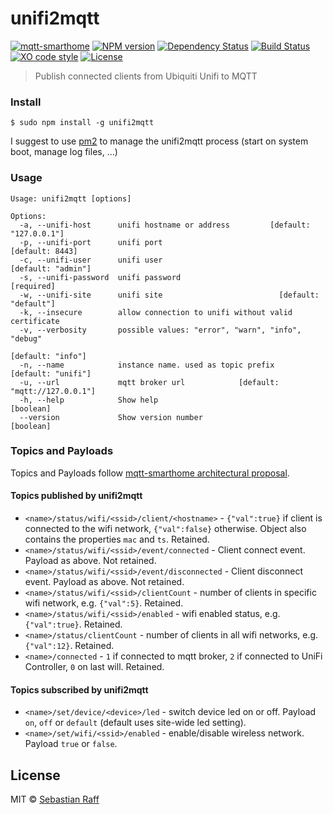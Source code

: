 # unifi2mqtt

[![mqtt-smarthome](https://img.shields.io/badge/mqtt-smarthome-blue.svg)](https://github.com/mqtt-smarthome/mqtt-smarthome)
[![NPM version](https://badge.fury.io/js/unifi2mqtt.svg)](http://badge.fury.io/js/unifi2mqtt)
[![Dependency Status](https://img.shields.io/gemnasium/hobbyquaker/unifi2mqtt.svg?maxAge=2592000)](https://gemnasium.com/github.com/hobbyquaker/unifi2mqtt)
[![Build Status](https://travis-ci.org/hobbyquaker/unifi2mqtt.svg?branch=master)](https://travis-ci.org/hobbyquaker/unifi2mqtt)
[![XO code style](https://img.shields.io/badge/code_style-XO-5ed9c7.svg)](https://github.com/sindresorhus/xo)
[![License][mit-badge]][mit-url]

> Publish connected clients from Ubiquiti Unifi to MQTT

### Install

`$ sudo npm install -g unifi2mqtt`

I suggest to use [pm2](http://pm2.keymetrics.io/) to manage the unifi2mqtt process (start on system boot, manage log 
files, ...)

### Usage 

```
Usage: unifi2mqtt [options]

Options:
  -a, --unifi-host      unifi hostname or address         [default: "127.0.0.1"]
  -p, --unifi-port      unifi port                               [default: 8443]
  -c, --unifi-user      unifi user                            [default: "admin"]
  -s, --unifi-password  unifi password                                [required]
  -w, --unifi-site      unifi site                          [default: "default"]
  -k, --insecure        allow connection to unifi without valid certificate
  -v, --verbosity       possible values: "error", "warn", "info", "debug"
                                                               [default: "info"]
  -n, --name            instance name. used as topic prefix   [default: "unifi"]
  -u, --url             mqtt broker url            [default: "mqtt://127.0.0.1"]
  -h, --help            Show help                                      [boolean]
  --version             Show version number                            [boolean]

```

### Topics and Payloads

Topics and Payloads follow [mqtt-smarthome architectural proposal](https://github.com/mqtt-smarthome/mqtt-smarthome).

#### Topics published by unifi2mqtt

* `<name>/status/wifi/<ssid>/client/<hostname>` - `{"val":true}` if client is connected to the wifi network, `{"val":false}`
otherwise. Object also contains the properties `mac` and `ts`. Retained.
* `<name>/status/wifi/<ssid>/event/connected` - Client connect event. Payload as above. Not retained.
* `<name>/status/wifi/<ssid>/event/disconnected` - Client disconnect event. Payload as above. Not retained.
* `<name>/status/wifi/<ssid>/clientCount` - number of clients in specific wifi network, e.g. `{"val":5}`. Retained.
* `<name>/status/wifi/<ssid>/enabled` - wifi enabled status, e.g. `{"val":true}`. Retained.
* `<name>/status/clientCount` - number of clients in all wifi networks, e.g. `{"val":12}`. Retained.
* `<name>/connected` - `1` if connected to mqtt broker, `2` if connected to UniFi Controller, `0` on last will. 
Retained.


#### Topics subscribed by unifi2mqtt

* `<name>/set/device/<device>/led` - switch device led on or off. Payload `on`, `off` or `default` (default uses 
site-wide led setting).
* `<name>/set/wifi/<ssid>/enabled` - enable/disable wireless network. Payload `true` or `false`.

## License

MIT © [Sebastian Raff](https://github.com/hobbyquaker)

[mit-badge]: https://img.shields.io/badge/License-MIT-blue.svg?style=flat
[mit-url]: LICENSE
